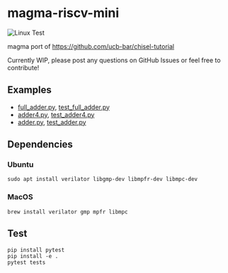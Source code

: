 # magma-riscv-mini
![Linux Test](https://github.com/leonardt/magma_examples/workflows/Linux%20Test/badge.svg)

magma port of https://github.com/ucb-bar/chisel-tutorial

Currently WIP, please post any questions on GitHub Issues or feel free to
contribute!

## Examples
* [full_adder.py](magma_examples/full_adder.py), [test_full_adder.py](tests/test_full_adder.py)
* [adder4.py](magma_examples/adder4.py), [test_adder4.py](tests/test_adder4.py)
* [adder.py](magma_examples/adder.py), [test_adder.py](tests/test_adder.py)

## Dependencies
### Ubuntu
```
sudo apt install verilator libgmp-dev libmpfr-dev libmpc-dev
```
### MacOS
```
brew install verilator gmp mpfr libmpc
```

## Test
```
pip install pytest
pip install -e .
pytest tests
```

